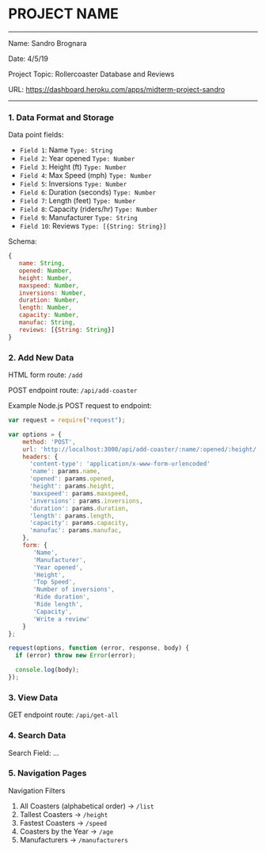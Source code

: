 
# PROJECT NAME

---

Name: Sandro Brognara

Date: 4/5/19

Project Topic: Rollercoaster Database and Reviews

URL: https://dashboard.heroku.com/apps/midterm-project-sandro

---


### 1. Data Format and Storage

Data point fields:
- `Field 1`:     Name                     `Type: String`
- `Field 2`:     Year opened              `Type: Number`
- `Field 3`:     Height (ft)              `Type: Number`
- `Field 4`:     Max Speed (mph)          `Type: Number`
- `Field 5`:     Inversions               `Type: Number`
- `Field 6`:     Duration (seconds)       `Type: Number`
- `Field 7`:     Length (feet)            `Type: Number`
- `Field 8`:     Capacity (riders/hr)     `Type: Number`
- `Field 9`:     Manufacturer             `Type: String`
- `Field 10`:    Reviews                  `Type: [{String: String}]`

Schema: 
```javascript
{
   name: String,
   opened: Number,
   height: Number,
   maxspeed: Number,
   inversions: Number,
   duration: Number,
   length: Number,
   capacity: Number,
   manufac: String,
   reviews: [{String: String}]
}
```

### 2. Add New Data

HTML form route: `/add`

POST endpoint route: `/api/add-coaster`

Example Node.js POST request to endpoint: 
```javascript
var request = require("request");

var options = { 
    method: 'POST',
    url: 'http://localhost:3000/api/add-coaster/:name/:opened/:height/:maxspeed/:inversions/:duration/:length/:capacity/:manufac',
    headers: {
      'content-type': 'application/x-www-form-urlencoded'
      'name': params.name,
      'opened': params.opened,
      'height': params.height,
      'maxspeed': params.maxspeed,
      'inversions': params.inversions,
      'duration': params.duration,
      'length': params.length,
      'capacity': params.capacity,
      'manufac': params.manufac,
    },
    form: { 
       'Name',
       'Manufacturer',
       'Year opened',
       'Height',
       'Top Speed',
       'Number of inversions',
       'Ride duration',
       'Ride length',
       'Capacity',
       'Write a review'
    } 
};

request(options, function (error, response, body) {
  if (error) throw new Error(error);

  console.log(body);
});
```

### 3. View Data

GET endpoint route: `/api/get-all`

### 4. Search Data

Search Field: ...

### 5. Navigation Pages

Navigation Filters
1. All Coasters (alphabetical order) -> `/list`
2. Tallest Coasters                  -> `/height`
3. Fastest Coasters                  -> `/speed`
4. Coasters by the Year              -> `/age`
5. Manufacturers                     -> `/manufacturers`

